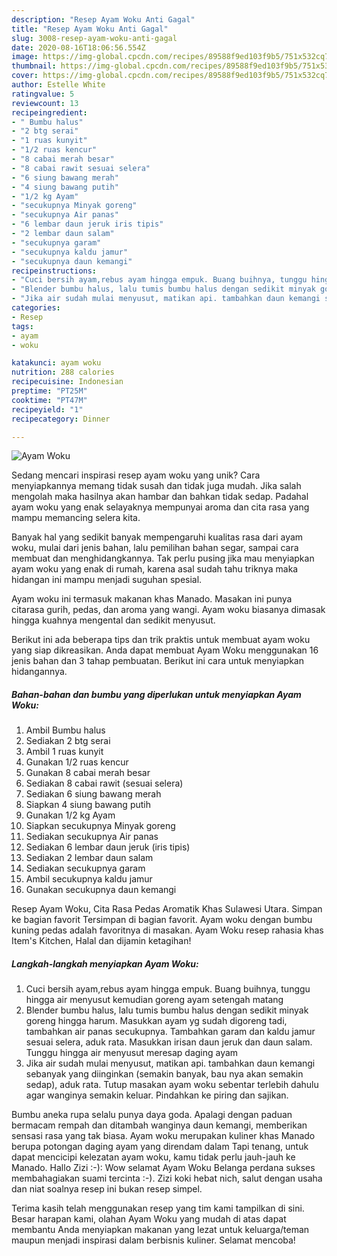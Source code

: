 ```yaml
---
description: "Resep Ayam Woku Anti Gagal"
title: "Resep Ayam Woku Anti Gagal"
slug: 3008-resep-ayam-woku-anti-gagal
date: 2020-08-16T18:06:56.554Z
image: https://img-global.cpcdn.com/recipes/89588f9ed103f9b5/751x532cq70/ayam-woku-foto-resep-utama.jpg
thumbnail: https://img-global.cpcdn.com/recipes/89588f9ed103f9b5/751x532cq70/ayam-woku-foto-resep-utama.jpg
cover: https://img-global.cpcdn.com/recipes/89588f9ed103f9b5/751x532cq70/ayam-woku-foto-resep-utama.jpg
author: Estelle White
ratingvalue: 5
reviewcount: 13
recipeingredient:
- " Bumbu halus"
- "2 btg serai"
- "1 ruas kunyit"
- "1/2 ruas kencur"
- "8 cabai merah besar"
- "8 cabai rawit sesuai selera"
- "6 siung bawang merah"
- "4 siung bawang putih"
- "1/2 kg Ayam"
- "secukupnya Minyak goreng"
- "secukupnya Air panas"
- "6 lembar daun jeruk iris tipis"
- "2 lembar daun salam"
- "secukupnya garam"
- "secukupnya kaldu jamur"
- "secukupnya daun kemangi"
recipeinstructions:
- "Cuci bersih ayam,rebus ayam hingga empuk. Buang buihnya, tunggu hingga air menyusut kemudian goreng ayam setengah matang"
- "Blender bumbu halus, lalu tumis bumbu halus dengan sedikit minyak goreng hingga harum. Masukkan ayam yg sudah digoreng tadi, tambahkan air panas secukupnya. Tambahkan garam dan kaldu jamur sesuai selera, aduk rata. Masukkan irisan daun jeruk dan daun salam. Tunggu hingga air menyusut meresap daging ayam"
- "Jika air sudah mulai menyusut, matikan api. tambahkan daun kemangi sebanyak yang diinginkan (semakin banyak, bau nya akan semakin sedap), aduk rata. Tutup masakan ayam woku sebentar terlebih dahulu agar wanginya semakin keluar. Pindahkan ke piring dan sajikan."
categories:
- Resep
tags:
- ayam
- woku

katakunci: ayam woku 
nutrition: 288 calories
recipecuisine: Indonesian
preptime: "PT25M"
cooktime: "PT47M"
recipeyield: "1"
recipecategory: Dinner

---
```



![Ayam Woku](https://img-global.cpcdn.com/recipes/89588f9ed103f9b5/751x532cq70/ayam-woku-foto-resep-utama.jpg)

Sedang mencari inspirasi resep ayam woku yang unik? Cara menyiapkannya memang tidak susah dan tidak juga mudah. Jika salah mengolah maka hasilnya akan hambar dan bahkan tidak sedap. Padahal ayam woku yang enak selayaknya mempunyai aroma dan cita rasa yang mampu memancing selera kita.

Banyak hal yang sedikit banyak mempengaruhi kualitas rasa dari ayam woku, mulai dari jenis bahan, lalu pemilihan bahan segar, sampai cara membuat dan menghidangkannya. Tak perlu pusing jika mau menyiapkan ayam woku yang enak di rumah, karena asal sudah tahu triknya maka hidangan ini mampu menjadi suguhan spesial.

Ayam woku ini termasuk makanan khas Manado. Masakan ini punya citarasa gurih, pedas, dan aroma yang wangi. Ayam woku biasanya dimasak hingga kuahnya mengental dan sedikit menyusut.


Berikut ini ada beberapa tips dan trik praktis untuk membuat ayam woku yang siap dikreasikan. Anda dapat membuat Ayam Woku menggunakan 16 jenis bahan dan 3 tahap pembuatan. Berikut ini cara untuk menyiapkan hidangannya.

<!--inarticleads1-->

##### Bahan-bahan dan bumbu yang diperlukan untuk menyiapkan Ayam Woku:

1. Ambil  Bumbu halus
1. Sediakan 2 btg serai
1. Ambil 1 ruas kunyit
1. Gunakan 1/2 ruas kencur
1. Gunakan 8 cabai merah besar
1. Sediakan 8 cabai rawit (sesuai selera)
1. Sediakan 6 siung bawang merah
1. Siapkan 4 siung bawang putih
1. Gunakan 1/2 kg Ayam
1. Siapkan secukupnya Minyak goreng
1. Sediakan secukupnya Air panas
1. Sediakan 6 lembar daun jeruk (iris tipis)
1. Sediakan 2 lembar daun salam
1. Sediakan secukupnya garam
1. Ambil secukupnya kaldu jamur
1. Gunakan secukupnya daun kemangi


Resep Ayam Woku, Cita Rasa Pedas Aromatik Khas Sulawesi Utara. Simpan ke bagian favorit Tersimpan di bagian favorit. Ayam woku dengan bumbu kuning pedas adalah favoritnya di masakan. Ayam Woku resep rahasia khas Item&#39;s Kitchen, Halal dan dijamin ketagihan! 

<!--inarticleads2-->

##### Langkah-langkah menyiapkan Ayam Woku:

1. Cuci bersih ayam,rebus ayam hingga empuk. Buang buihnya, tunggu hingga air menyusut kemudian goreng ayam setengah matang
1. Blender bumbu halus, lalu tumis bumbu halus dengan sedikit minyak goreng hingga harum. Masukkan ayam yg sudah digoreng tadi, tambahkan air panas secukupnya. Tambahkan garam dan kaldu jamur sesuai selera, aduk rata. Masukkan irisan daun jeruk dan daun salam. Tunggu hingga air menyusut meresap daging ayam
1. Jika air sudah mulai menyusut, matikan api. tambahkan daun kemangi sebanyak yang diinginkan (semakin banyak, bau nya akan semakin sedap), aduk rata. Tutup masakan ayam woku sebentar terlebih dahulu agar wanginya semakin keluar. Pindahkan ke piring dan sajikan.


Bumbu aneka rupa selalu punya daya goda. Apalagi dengan paduan bermacam rempah dan ditambah wanginya daun kemangi, memberikan sensasi rasa yang tak biasa. Ayam woku merupakan kuliner khas Manado berupa potongan daging ayam yang direndam dalam Tapi tenang, untuk dapat mencicipi kelezatan ayam woku, kamu tidak perlu jauh-jauh ke Manado. Hallo Zizi :-): Wow selamat Ayam Woku Belanga perdana sukses membahagiakan suami tercinta :-). Zizi koki hebat nich, salut dengan usaha dan niat soalnya resep ini bukan resep simpel. 

Terima kasih telah menggunakan resep yang tim kami tampilkan di sini. Besar harapan kami, olahan Ayam Woku yang mudah di atas dapat membantu Anda menyiapkan makanan yang lezat untuk keluarga/teman maupun menjadi inspirasi dalam berbisnis kuliner. Selamat mencoba!

